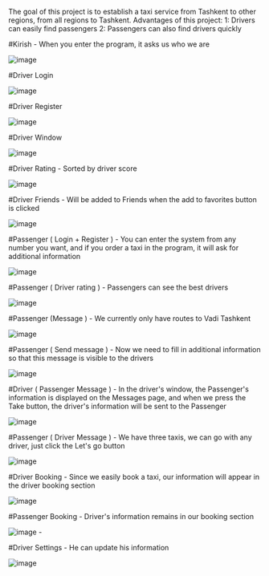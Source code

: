 The goal of this project is to establish a taxi service from Tashkent to other regions, from all regions to Tashkent.
Advantages of this project:
1: Drivers can easily find passengers
2: Passengers can also find drivers quickly

#Kirish - When you enter the program, it asks us who we are

![image](https://github.com/SamandarYigitaliyev/Taxi-service.WPF/assets/121451433/6e91db40-ce3a-489b-9089-51c861f3a0b3)

#Driver Login 

![image](https://github.com/SamandarYigitaliyev/Taxi-service.WPF/assets/121451433/8125ef31-236a-4612-bbf7-65af9fe9e0ff)

#Driver Register 

![image](https://github.com/SamandarYigitaliyev/Taxi-service.WPF/assets/121451433/dfe83bfb-f480-4b13-8486-429cae760de2)

#Driver Window

![image](https://github.com/SamandarYigitaliyev/Taxi-service.WPF/assets/121451433/b05da6d8-2892-42de-9f79-073ea77a6349)

#Driver Rating - Sorted by driver score

![image](https://github.com/SamandarYigitaliyev/Taxi-service.WPF/assets/121451433/3d0b5ca9-561d-4d9f-9ed5-8b5565ac5193)

#Driver Friends - Will be added to Friends when the add to favorites button is clicked

![image](https://github.com/SamandarYigitaliyev/Taxi-service.WPF/assets/121451433/3f5dee83-69a5-43f1-9017-11159d41fe12)

#Passenger ( Login + Register ) - You can enter the system from any number you want, and if you order a taxi in the program, it will ask for additional information

![image](https://github.com/SamandarYigitaliyev/Taxi-service.WPF/assets/121451433/7a9e87ff-ad03-4c72-bd40-e9bc5efc0fbe)

#Passenger ( Driver rating ) - Passengers can see the best drivers

![image](https://github.com/SamandarYigitaliyev/Taxi-service.WPF/assets/121451433/53c0d72d-afa4-4936-9168-f307d06213d6)

#Passenger (Message ) - We currently only have routes to Vadi Tashkent

![image](https://github.com/SamandarYigitaliyev/Taxi-service.WPF/assets/121451433/a34dcca5-986e-466c-b76c-192fa414aeef)

#Passenger ( Send message ) - Now we need to fill in additional information so that this message is visible to the drivers

![image](https://github.com/SamandarYigitaliyev/Taxi-service.WPF/assets/121451433/ed31bf2e-d2b9-4647-8a2b-f40a2274ea89)

#Driver ( Passenger Message ) - In the driver's window, the Passenger's information is displayed on the Messages page, and when we press the Take button, the driver's information will be sent to the Passenger

![image](https://github.com/SamandarYigitaliyev/Taxi-service.WPF/assets/121451433/2544616f-fba6-4793-9782-e8491ff78028)

#Passenger ( Driver Message ) - We have three taxis, we can go with any driver, just click the Let's go button

![image](https://github.com/SamandarYigitaliyev/Taxi-service.WPF/assets/121451433/3851c877-e245-4bad-8504-7bc2d6b8db72)

#Driver Booking - Since we easily book a taxi, our information will appear in the driver booking section

![image](https://github.com/SamandarYigitaliyev/Taxi-service.WPF/assets/121451433/04e326f6-e1d0-4aad-a269-1c481a5544fa)

#Passenger Booking - Driver's information remains in our booking section

![image](https://github.com/SamandarYigitaliyev/Taxi-service.WPF/assets/121451433/e6c5a0f6-fbc4-4a9f-8192-3443493ced46) - 

#Driver Settings - He can update his information

![image](https://github.com/SamandarYigitaliyev/Taxi-service.WPF/assets/121451433/f2b28063-108d-4423-b997-1c6e1e7b5bfd)























